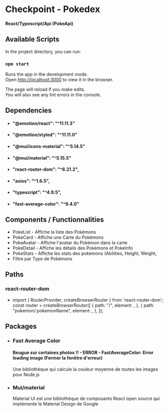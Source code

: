 # Checkpoint - Pokedex 
#### React/Typescript/Api (PokeApi)

## Available Scripts
In the project directory, you can run:
### `npm start`

Runs the app in the development mode.\
Open [http://localhost:3000](http://localhost:3000) to view it in the browser.

The page will reload if you make edits.\
You will also see any lint errors in the console.

## Dependencies 
- #### "@emotion/react": "^11.11.3"
- #### "@emotion/styled": "^11.11.0"
- #### "@mui/icons-material": "^5.14.5"
- #### "@mui/material": "^5.15.5"
- #### "react-router-dom": "^6.21.2",
- #### "axios": "^1.6.5",
- #### "typescript": "^4.9.5",
- #### "fast-average-color": "^9.4.0"

## Components / Functionnalities
- PokeList - Affiche la liste des Pokémons
- PokeCard - Affiche une Carte du Pokémons
- PokeAvatar - Affiche l'avatar du Pokémon dans la carte
- PokeDetail - Affiche les détails des Pokémons et PokeInfo
- PokeStats - Affiche les stats des pokemons (Abilities, Height, Weight, 
- Filtre par Type de Pokémons

## Paths
### react-router-dom
- import { RouterProvider, createBrowserRouter } from 'react-router-dom';
  const router = createBrowserRouter([
  {
    path: "/",
    element: <Accueil />,
  },
  {
    path: "pokemon/:pokemonName",
    element: <PokeDetail />,
  },
]);

## Packages 
- ### Fast Average Color
  #### Beugue sur certaines photos !! - ERROR - FastAverageColor: Error loading image (Fermer la fenêtre d'erreur)
  Une bibliothèque qui calcule la couleur moyenne de toutes les images pour Node.js

- ### Mui/material 
  Material UI est une bibliothèque de composants React open source qui implémente le Material Design de Google
